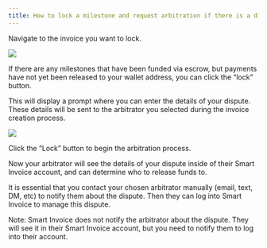```yaml
---
title: How to lock a milestone and request arbitration if there is a dispute
---
```


Navigate to the invoice you want to lock.

<img src="/screenshots/contractor-invoice-view.png" />

If there are any milestones that have been funded via escrow, but payments have not yet been released to your wallet address, you can click the “lock” button.

This will display a prompt where you can enter the details of your dispute. These details will be sent to the arbitrator you selected during the invoice creation process. 

<img src="/screenshots/contractor-lock-funds.png" />

Click the “Lock” button to begin the arbitration process.

Now your arbitrator will see the details of your dispute inside of their Smart Invoice account, and can determine who to release funds to. 

It is essential that you contact your chosen arbitrator manually (email, text, DM, etc) to notify them about the dispute. Then they can log into Smart Invoice to manage this dispute.

Note: Smart Invoice does not notify the arbitrator about the dispute. They will see it in their Smart Invoice account, but you need to notify them to log into their account.
